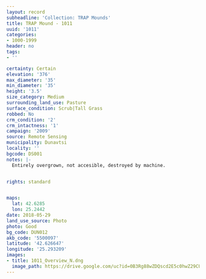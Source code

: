 ```yaml
---
layout: record
subheadline: 'Collection: TRAP Mounds'
title: TRAP Mound - 1011
uuid: '1011'
categories:
- 1000-1999
header: no
tags:
- ''

certainty: Certain
elevation: '376'
max_diameter: '35'
min_diameter: '35'
height: '3.5'
size_category: Medium
surrounding_land_use: Pasture
surface_condition: Scrub|Tall Grass
robbed: No
crm_condition: '2'
crm_intactness: '1'
campaign: '2009'
source: Remote Sensing
municipality: Dunavtsi
locality: ''
bgcode: DS001
notes: |-
  Entirely overgrown, not accesible, destroyed by machine.


rights: standard


maps:
  lat: 42.6285
  lon: 25.2442
date: 2018-05-29
land_use_source: Photo
photo: Good
bg_code: DUN012
akb_code: '5500097'
latitude: '42.626647'
longitude: '25.293209'
images:
- title: 1011_Overview_N.dng
  image_path: https://drive.google.com/uc?id=0B3Rg88wZDQscd2E5c0hwZ29CUWc
---
```


